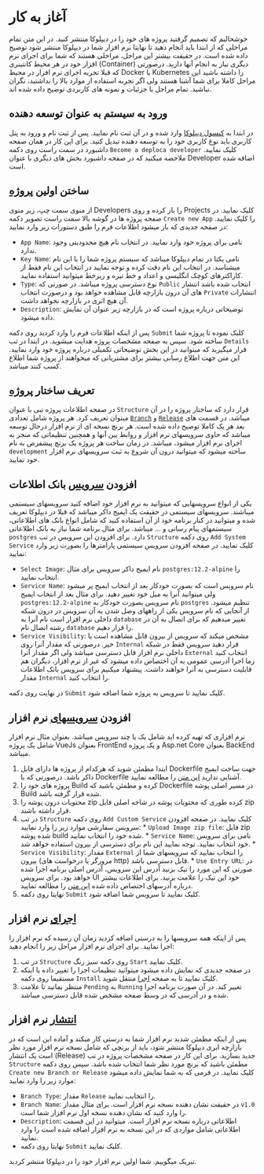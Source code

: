 # آغاز به کار

خوشحالیم که تصمیم گرفتید پروژه های خود را در دیپلوکا منتشر کنید. در این متن تمام مراحلی که از ابتدا باید انجام دهید تا نهایتا نرم افزار شما در دیپلوکا منتشر شود توضیح داده شده است. در حقیقت بیشتر این مراحل، مراحلی هستند که شما برای اجرای نرم افزار خود در هر محیط کانتینری (Container) دیگری نیاز به انجام آنها دارید. درصورتی که قبلا تجربه اجرای نرم افزار در محیط Docker یا Kubernetes را داشته باشید این مراحل کاملا برای شما آشنا هستند ولی اگر تجربه استفاده از موارد بالا را نداشتید، نگران نباشید. تمام مراحل با جزئیات و نمونه های کاربردی توضیح داده شده اند.

## ورود به سیستم به عنوان توسعه دهنده
در ابتدا به [کنسول دیپلوکا](https://console.deploca.com/) وارد شده و در آن ثبت نام نمایید. پس از ثبت نام و ورود به پنل کاربری باید نوع کاربری خود را به توسعه دهنده تبدیل کنید. برای این کار در همان صفحه داشبورد در سمت راست روی دکمه `Become a deploca developer` کلیک نمایید. ملاحضه میکنید که در صفحه داشبورد بخش های دیگری با عنوان Developer اضافه شده است.

## ساختن اولین [پروژه](../definitions/#project)
از منوی سمت چپ، زیر منوی Developers را باز کرده و روی Projects کلیک نمایید. در صفحه پروژه ها در گوشه بالا سمت راست تصویر دکمه `Create new App` را کلیک نمایید. در صفحه جدیدی که باز میشود اطلاعات فرم را طبق دستورات زیر وارد نمایید:

  * `App Name`: نامی برای پروژه خود وارد نمایید. در انتخاب نام هیچ محدودیتی وجود ندارد.
  * `Key Name`: نامی یکتا در تمام دیپلوکا میباشد که سیستم پروژه شما را با این نام میشناسد. در انتخاب این نام دقت کرده و توجه نمایید در انتخاب این نام فقط از کاراکترهای کوچک انگلیسی و اعداد و خط تیره و زیرخط میتوانید استفاده نمایید.
  * `Type`: نوع دسترسی پروژه میباشد. در صورتی که `Public` انتخاب شده باشد انتشار های آن درون بازارچه قابل مشاهده خواهد بود و درصورت انتخاب `Private` انتشارات آن هیچ اثری در بازارچه نخواهد داشت.
  * `Description`: توضیحاتی درباره پروژه است که در بازارچه زیر عنوان آن نمایش داده میشود.

پس از اینکه اطلاعات فرم را وارد کردید روی دکمه `Submit` کلیک نموده تا پروژه شما ساخته شود. سپس به صفحه مشخصات پروژه هدایت میشوید. در ابتدا در تب `Details` قرار میگیرید که میتوانید در این بخش توضیحاتی تکمیلی درباره پروژه خود وارد نمایید. این متن جهت اطلاع رسانی بیشتر برای مشتریانی که میخواهند از پروژه شما اطلاع کسب کنند میباشد.

## تعریف ساختار [پروژه](../definitions/#project)
در صفحه اطلاعات پروژه تبی با عنوان `Structure` قرار دارد که ساختار پروژه را در آن میتوان تعریف کرد.
هر پروژه شامل تعدادی [`Branch`](../definitions/#branch-1) و [`Release`](../definitions/#release-2) میباشد. در قسمت های بعد هر یک کاملا توضیح داده شده است. هر برنچ نسخه ای از نرم افزار درحال توسعه میباشد که حاوی سرویسهای نرم افزار و روابط بین آنها و همچنین تنظیماتی که منجر به اجرای نرم افزار میشود، میباشد. در زمان ساخت هر پروژه یک برنچ پیشفرض به نام `development` ساخته میشود که میتوانید درون آن شروع به ثبت سرویسهای نرم افزار خود نمایید.

## افزودن [سرویس](../definitions/#service) بانک اطلاعات
یکی از انواع سرویسهایی که میتوانید به نرم افزار خود اضافه کنید سرویسهای سیستمی میباشند. سرویسهای سیستمی در حقیقت یک ایمیج داکر میباشد که قبلا در دیپلوکا تعریف شده و میتوانید در کنار برنامه خود از آن استفاده کنید که شامل انواع بانک های اطلاعاتی، سیستمهای پیام رسانی و ... میباشد. برای مثال برنامه شما نیاز به بانک اطلاعاتی `postgres` دارد. برای افزودن این سرویس در تب `Structure` روی دکمه `Add System Service` کلیک نمایید. در صفحه افزودن سرویس سیستمی پارامترها را بصورت زیر وارد نمایید:

  * `Select Image`: نام ایمیج داکر سرویس برای مثال `postgres:12.2-alpine` را انتخاب نمایید.
  * `Service Name`: نام سرویس است که بصورت خودکار بعد از انتخاب ایمیج پر میشود ولی میتوانید آنرا به میل خود تغییر دهید. برای مثال بعد از انتخاب ایمیج `postgres:12.2-alpine` نام سرویس بصورت خودکار به `postgres` تنظیم میشود. از آنجایی که نام سرویس یکی از راههای وصل شدن به آن سرویس در درون شبکه داخلی نرم افزار است نام آنرا به `database` تغییر میدهیم که برای اتصال به آن در رشته اتصال نام `database` را قرار دهیم.
  * `Service Visibility`: مشخص میکند که سرویس از بیرون قابل مشاهده است یا خیر. درصورتی که مقدار آنرا روی `Internal` قرار دهید سرویس فقط در شبکه داخلی نرم افزار قابل دسترسی میباشد ولی اگر مقدار آنرا `External` انتخاب کنید زما اجرا آدرسی عمومی به آن اختصاص داده میشود که غیر از نرم افزار، دیگران هم قابلیت دسترسی به آنرا خواهند داشت. پیشنهاد میکنیم برای سرویس بانک اطلاعات مقدار `Internal` را انتخاب کنید.

در نهایت روی دکمه `Submit` کلیک نمایید تا سرویس به پروژه شما اضافه شود.

## افزودن [سرویسهای](../definitions/#service) نرم افزار
نرم افزاری که تهیه کرده اید شامل یک یا چند سرویس میباشد. بعنوان مثال نرم افزار شامل یک پروژه VueJs بعنوان FrontEnd و یک پروژه Asp.net Core بعنوان BackEnd میباشد.

  1. ابتدا مطمئن شوید که هرکدام از پروژه ها دارای فایل Dockerfile جهت ساخت ایمیج داکر باشد. درصورتی که با Dockerfile آشنایی ندارید [این متن](../docker-file/) را مطالعه نمایید.
  2. پروژه های خود را Build کرده و مطمئن باشید که Dockerfile در مسیر اصلی پوشه Build شده قرار گرفته باشد.
  3. محتویات درون پوشه را zip کرده طوری که محتویات پوشه در شاخه اصلی فایل zip قرار داشته باشند.
  4. در تب `Structure` روی دکمه `Add Custom Service` کلیک نمایید. در صفحه افزودن سرویس سفارشی موارد زیر را وارد نمایید:
    * `Upload Image zip file`: فایل zip شده پوشه build شده خود را انتخاب نمایید.
    * `Service Name`: نامی برای سرویس خود انتخاب نمایید. توجه نمایید این نام برای دسترسی از بیرون استفاده خواهد شد.
    * `Service Visibility`: مقدار `External` را انتخاب نمایید که سرویسهای شما از بیرون (مرورگر یا درخواست های http) قابل دسترسی باشد.
    * `Use Entry URL`: در صورتی که این مورد را تیک بزنید آدرس این سرویس، آدرس اصلی برنامه اجرا شده خواهد بود. برای سرویس UI خود این تیک را علامت بزنید. برای اطلاعات بیشتر درباره آدرسهای اختصاص داده شده [این متن](../urls-and-domains/) را مطالعه نمایید.
  5. نهایتا روی دکمه `Submit` کلیک نمایید تا سرویس شما اضافه شود.

## [اجرای](../definitions/#run) نرم افزار
پس از اینکه همه سرویسها را به درستی اضافه کردید زمان آن رسیده که نرم افزار را اجرا نمایید. برای اجرای نرم افزار مراحل زیر را انجام دهید:

  1. در تب `Structure` روی دکمه سبز رنگ `Start` کلیک نمایید.
  2. در صفحه جدیدی که نمایش داده میشود میتوانید تنظیمات اجرا را تغییر داده یا اینکه مستقیما روی دکمه `Install` کلیک نمایید تا به صفحه [اجرا](../definitions/#run) منتقل شوید.
  3. منتظر بمانید تا علامت `Pending` به `Running` تغییر کند. در آن صورت برنامه اجرا شده و در آدرسی که در وسط صفحه مشخص شده قابل دسترسی میباشد.

## [انتشار](../definitions/#release-2) نرم افزار
پس از اینکه مطمئن شدید نرم افزار شما به درستی کار میکند و آماده این است که در بازارچه ابری دیپلوکا منتشر شود، باید از برنچی که شامل نسخه نرم افزار مورد نظر است یک انتشار (Release) جدید بسازید. برای این کار در صفحه مشخصات پروژه در تب `Structure` مطمئن باشید که برنچ مورد نظر شما انتخاب شده باشد. سپس روی دکمه `Create new Branch or Release` کلیک نمایید. در فرمی که به شما نمایش داده میشود موارد زیر را وارد نمایید:

  * `Branch Type`: مقدار `Release` را انتخابب نمایید.
  * `Branch Name`: در حقیقت نشان دهنده نسخه نرم افزار است. برای مثال مقدار `v1.0` را وارد کنید که نشان دهنده نسخه اول نرم افزار شما است.
  * `Description`: اطلاعاتی درباره نسخه نرم افزار است. میتوانید در این قسمت اطلاعاتی شامل مواردی که در این نسخه به نرم افزار اضافه شده است را وارد نمایید.
  * نهایتا روی دکمه `Submit` کلیک نمایید.

تبریک میگوییم. شما اولین نرم افزار خود را در دیپلوکا منتشر کردید.